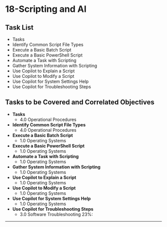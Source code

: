# 18-Scripting and AI

## Task List
- Tasks
- Identify Common Script File Types
- Execute a Basic Batch Script
- Execute a Basic PowerShell Script
- Automate a Task with Scripting
- Gather System Information with Scripting
- Use Copilot to Explain a Script
- Use Copilot to Modify a Script
- Use Copilot for System Settings Help
- Use Copilot for Troubleshooting Steps

## Tasks to be Covered and Correlated Objectives

- **Tasks**  
  - 4.0 Operational Procedures
- **Identify Common Script File Types**  
  - 4.0 Operational Procedures
- **Execute a Basic Batch Script**  
  - 1.0 Operating Systems
- **Execute a Basic PowerShell Script**  
  - 1.0 Operating Systems
- **Automate a Task with Scripting**  
  - 1.0 Operating Systems
- **Gather System Information with Scripting**  
  - 1.0 Operating Systems
- **Use Copilot to Explain a Script**  
  - 1.0 Operating Systems
- **Use Copilot to Modify a Script**  
  - 1.0 Operating Systems
- **Use Copilot for System Settings Help**  
  - 1.0 Operating Systems
- **Use Copilot for Troubleshooting Steps**  
  - 3.0 Software Troubleshooting    23%: 

---


